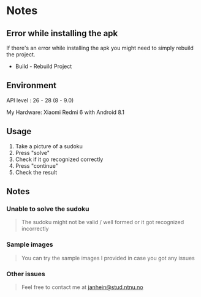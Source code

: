 # Notes
## Error while installing the apk
If there's an error while installing the apk you might need to simply rebuild the project.
* Build - Rebuild Project

## Environment 
API level : 26 - 28 (8 - 9.0)

My Hardware: Xiaomi Redmi 6 with Android 8.1

## Usage

1. Take a picture of a sudoku
2. Press "solve"
3. Check if it go recognized correctly
4. Press "continue"
5. Check the result

## Notes

### Unable to solve the sudoku
>The sudoku might not be valid / well formed or it got recognized incorrectly

### Sample images
>You can try the sample images I provided in case you got any issues

### Other issues
>Feel free to contact me at <janhein@stud.ntnu.no>